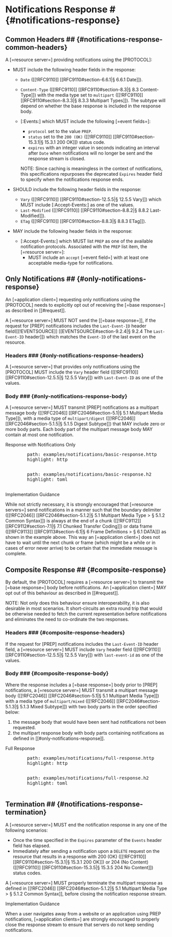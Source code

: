 # Notifications Response # {#notifications-response}

<!--

In response to a `GET` request with a [:Accept-Events:] header field with `PREP` as the preferred notifications protocol, a [=resource server=] providing notifications:

+ MUST respond with a status code identical to the one that would have been sent with the response had notifications not been requested.
+ MUST include the message body that would have been transmitted had notifications not been requested, unless the `Prefer` header field [[!RFC7240]] indicates a preference of `return=minimal` ([[!RFC7240]] [[RFC7240#section-4.2|§ 4.2 The "return=representation" and "return=minimal" Preferences]]).

-->

## Common Headers ## {#notifications-response-common-headers}

A [=resource server=] providing notifications using the [PROTOCOL]:

+ MUST include the following header fields in the response:

  + `Date` ([[!RFC9110]] [[RFC9110#section-6.6.1|§ 6.6.1 Date]]).
  + `Content-Type` ([[!RFC9110]] [[RFC9110#section-8.3|§ 8.3 Content-Type]]) with the media type set to `multipart` ([[!RFC9110]] [[RFC9110#section-8.3.3|§ 8.3.3 Multipart Types]]). The subtype will depend on whether the base response is included in the response body.
  + [:Events:] which MUST include the following [=event fields=]:
    + `protocol` set to the value `PREP`.
    + `status` set to the `200 (OK)` ([[!RFC9110]] [[RFC9110#section-15.3.1|§ 15.3.1 200 OK]]) status code.
    + `expires` with an integer value in seconds indicating an interval after `Date` when notifications will no longer be sent and the response stream is closed.

    NOTE: Since caching is meaningless in the context of notifications, this specifications repurposes the deprecated `Expires` header field to specify when the notifications response ends.

  <div class="v-space"></div>

+ SHOULD include the following header fields in the response:

  + `Vary` ([[!RFC9110]] [[RFC9110#section-12.5.5|§ 12.5.5 Vary]]) which MUST include [:Accept-Events:] as one of the values.
  + `Last-Modified` ([[!RFC9110]] [[RFC9110#section-8.8.2|§ 8.8.2 Last-Modified]]).
  + `ETag` ([[!RFC9110]] [[RFC9110#section-8.8.3|§ 8.8.3 ETag]]).

  <div class="v-space"></div>

+ MAY include the following header fields in the response:

  + [:Accept-Events:] which MUST list `PREP` as one of the available notification protocols. Associated with the `PREP` list item, the [=resource server=]:
    + MUST include an `accept` [=event field=] with at least one acceptable media-type for notifications.

## Only Notifications ## {#only-notifications-response}

An [=application client=] requesting only notifications using the [PROTOCOL] needs to explicitly opt out of receiving the [=base response=] as described in [[#request]].

A [=resource server=] MUST NOT send the [[=base response=]], if the request for [PREP] notifications includes the `Last-Event-ID` header field([[!EVENTSOURCE]] [[EVENTSOURCE#section-9.2.4|§ 9.2.4 The `Last-Event-ID` header]]) which matches the `Event-ID` of the last event on the resource.

### Headers ### {#only-notifications-response-headers}

A [=resource server=] that provides only notifications using the [PROTOCOL] MUST include the `Vary` header field
([[!RFC9110]] [[RFC9110#section-12.5.5|§ 12.5.5 Vary]]) with `Last-Event-ID` as one of the values.

### Body ### {#only-notifications-response-body}

A [=resource server=] MUST transmit [PREP] notifications as a multipart message body ([[!RFC2046]] [[RFC2046#section-5.1|§ 5.1 Multipart Media Type]]), with a media type of `multipart/digest` ([[!RFC2046]] [[RFC2046#section-5.1.5|§ 5.1.5 Digest Subtype]]) that MAY include zero or more body parts. Each body part of the multipart message body MAY contain at most one notification.

<div class="example">
  <span class="marker">Response with Notifications Only</span>
  <prep-http-tabs>
    <div slot="http">
      <pre class="include-code">
        path: examples/notifications/basic-response.http
        highlight: http
      </pre>
    </div>
    <div slot="http2">
      <pre class="include-code">
        path: examples/notifications/basic-response.h2
        highlight: toml
      </pre>
    </div>
  </prep-http-tabs>
</div>

<div class="advisement">
  <div class="marker">Implementation Guidance</div>

  While not strictly necessary, it is strongly encouraged that [=resource servers=] send notifications in a manner such that the boundary delimiter ([[!RFC2046]] [[RFC2046#section-5.1.2|§ 5.1 Multipart Media Type > § 5.1.2 Common Syntax]]) is always at the end of a chunk ([[!RFC9112]] [[RFC9112#section-7.1|§ 7.1 Chunked Transfer Coding]]) or data frame ([[!RFC9113]] [[RFC9113#section-6.1|§ 6 Frame Definitions > § 6.1 DATA]]) as shown in the example above. This way an [=application  client=] does not have to wait until the next chunk or frame (which might be a while or in cases of error never arrive) to be certain that the immediate message is complete.

</div>

## Composite Response ## {#composite-response}

By default, the [PROTOCOL] requires a [=resource server=] to transmit the [=base response=] body before notifications. An [=application client=] MAY opt out of this behaviour as described in [[#request]].

NOTE: Not only does this behaviour ensure interoperability, it is also desirable in most scenarios. It short-circuits an extra round trip that would be otherwise needed to fetch the current representation before notifications and eliminates the need to co-ordinate the two responses.

### Headers ### {#composite-response-headers}

If the request for [PREP] notifications includes the `Last-Event-ID` header field, a [=resource server=] MUST include `Vary` header field
([[!RFC9110]] [[RFC9110#section-12.5.5|§ 12.5.5 Vary]]) with `last-event-id` as one of the values.

### Body ### {#composite-response-body}

Where the response includes a [=base response=] body prior to [PREP] notifications, a [=resource server=] MUST transmit a multipart message body ([[!RFC2046]] [[RFC2046#section-5.1|§ 5.1 Multipart Media Type]]) with a media type of `multipart/mixed` ([[!RFC2046]] [[RFC2046#section-5.1.3|§ 5.1.3 Mixed Subtype]]) with two body parts in the order specified below:

1. the message body that would have been sent had notifications not been requested.
2. the multipart response body with body parts containing notifications as defined in [[#only-notifications-response]].

<div class="example">
  <span class="marker">Full Response</span>
  <prep-http-tabs>
    <div slot="http">
      <pre class="include-code">
        path: examples/notifications/full-response.http
        highlight: http
      </pre>
    </div>
    <div slot="http2">
      <pre class="include-code">
        path: examples/notifications/full-response.h2
        highlight: toml
      </pre>
    </div>
  </prep-http-tabs>
</div>

## Termination ## {#notifications-response-termination}

A [=resource server=] MUST end the notification response in any one of the following scenarios:

+ Once the time specified in the `Expires` parameter of the `Events` header field has elapsed.
+ Immediately after sending a notification upon a `DELETE` request on the resource that results in a response with 200 (OK) ([[!RFC9110]] [[RFC9110#section-15.3.1|§ 15.3.1 200 OK]]) or 204 (No Content) ([[!RFC9110]] [[RFC9110#section-15.3.5|§ 15.3.5 204 No Content]]) status codes.

A [=resource server=] MUST properly terminate the multipart response as defined in [[!RFC2046]] [[RFC2046#section-5.1.2|§ 5.1 Multipart Media Type > § 5.1.2 Common Syntax]], before closing the notification response stream.

<div class="advisement">
  <div class="marker">Implementation Guidance</div>

  When a user navigates away from a website or an application using PREP notifications, [=application clients=] are strongly encouraged to properly close the response stream to ensure that servers do not keep sending notifications.

</div>
